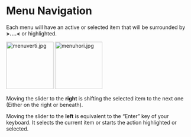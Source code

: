 # Menu Navigation

Each menu will have an active or selected item that will be surrounded by **>….<** or highlighted.

<img alt="menuverti.jpg" height="128" src="menuverti.jpg" width="128"/>

<img alt="menuhori.jpg" height="128" src="menuhori.jpg" width="128"/>

Moving the slider to the **right** is shifting the selected item to the next one (Either on the right or beneath). 
	
Moving the slider to the **left** is equivalent to the “Enter” key of your keyboard. It selects the current item or starts the action highlighted or selected. 
